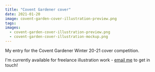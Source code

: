 ```yaml
---
title: "Covent Gardener cover"
date: 2021-01-20
image: covent-garden-cover-illustration-preview.png
tags:
images:
  - covent-garden-cover-illustration-preview.png
  - covent-garden-cover-illustration-mockup.png
---
```


My entry for the Covent Gardener Winter 20-21 cover competition.

I'm currently available for freelance illustration work - [email me](mailto:vicky.hughes@hotmail.com) to get in touch!